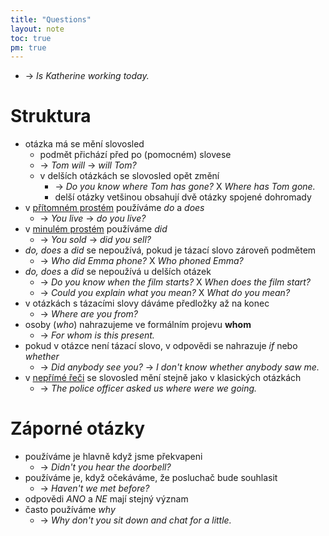 ```yaml
---
title: "Questions"
layout: note
toc: true
pm: true
---
```

- -> _Is Katherine working today._
# Struktura
- otázka má se mění slovosled
    - podmět přichází před po (pomocném) slovese
    - -> _Tom will_ -> _will Tom?_
    - v delších otázkách se slovosled opět změní
        - -> _Do you know where Tom has gone?_ X _Where has Tom gone._
        - delší otázky vetšinou obsahují dvě otázky spojené dohromady
- v [přítomném prostém](/notes/research/english/present-simple) používáme _do_ a _does_
    - -> _You live_ -> _do you live?_
- v [minulém prostém](/notes/research/english/past-simple) používáme _did_
    - -> _You sold_ -> _did you sell?_
- _do, does_ a _did_ se nepoužívá, pokud je tázací slovo zároveň podmětem
    - -> _Who did Emma phone?_ X _Who phoned Emma?_
- _do, does_ a _did_ se nepoužívá u delších otázek
    - -> _Do you know when the film starts?_ X _When does the film start?_
    - -> _Could you explain what you mean?_ X _What do you mean?_
- v otázkách s tázacími slovy dáváme předložky až na konec
    - -> _Where are you from?_
- osoby (_who_) nahrazujeme ve formálním projevu **whom**
    - -> _For whom is this present._
- pokud v otázce není tázací slovo, v odpovědi se nahrazuje _if_ nebo _whether_
    - -> _Did anybody see you?_ -> _I don't know whether anybody saw me._
- v [nepřímé řeči](/notes/research/english/reported-speech) se slovosled mění stejně jako v klasických otázkách
    - -> _The police officer asked us where were we going._
# Záporné otázky
- používáme je hlavně když jsme překvapeni
    - -> _Didn't you hear the doorbell?_
- používáme je, když očekáváme, že posluchač bude souhlasit
    - -> _Haven't we met before?_
- odpovědi _ANO_ a _NE_ mají stejný význam
- často používáme _why_
    - -> _Why don't you sit down and chat for a little._